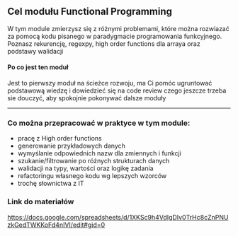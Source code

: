 ## Cel modułu Functional Programming

W tym module zmierzysz się z różnymi problemami, które można rozwiazać za pomocą kodu pisanego w paradygmacie programowania funkcyjnego. Poznasz rekurencję, regexpy, high order functions dla arraya oraz podstawy walidacji


#### Po co jest ten moduł
Jest to pierwszy moduł na ścieżce rozwoju, ma Ci pomóc ugruntować podstawową wiedzę i dowiedzieć się na code review czego jeszcze trzeba sie douczyć, aby spokojnie pokonywać dalsze moduły

***

### Co można przepracować w praktyce w tym module:
- pracę z High order functions
- generowanie przykładowych danych
- wymyślanie odpowiednich nazw dla zmiennych i funkcji
- szukanie/filtrowanie po różnych strukturach danych
- walidacji na typy, wartości oraz logikę zadania
- refactoringu własnego kodu wg lepszych wzorców
- trochę słownictwa z IT


### Link do materiałów
https://docs.google.com/spreadsheets/d/1XKSc9h4VdIgDIv0TrHc8cZnPNUzkGedTWKKoFd4nIVI/edit#gid=0